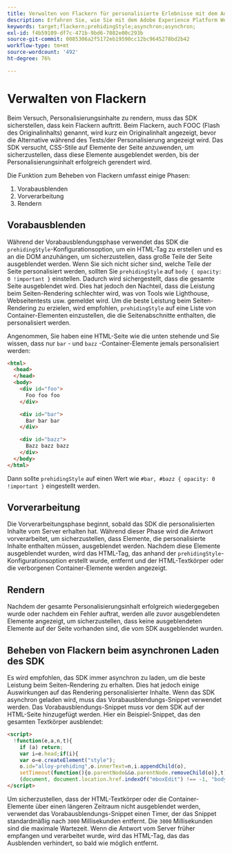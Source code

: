 ```yaml
---
title: Verwalten von Flackern für personalisierte Erlebnisse mit dem Adobe Experience Platform Web SDK
description: Erfahren Sie, wie Sie mit dem Adobe Experience Platform Web SDK Flackern bei Benutzererlebnissen verhindern können.
keywords: target;flackern;prehidingStyle;asynchron;asynchron;
exl-id: f4b59109-df7c-471b-9bd6-7082e00c293b
source-git-commit: 0085306a2f5172eb19590cc12bc9645278bd2b42
workflow-type: tm+mt
source-wordcount: '492'
ht-degree: 76%

---
```


# Verwalten von Flackern

Beim Versuch, Personalisierungsinhalte zu rendern, muss das SDK sicherstellen, dass kein Flackern auftritt. Beim Flackern, auch FOOC (Flash des Originalinhalts) genannt, wird kurz ein Originalinhalt angezeigt, bevor die Alternative während des Tests/der Personalisierung angezeigt wird. Das SDK versucht, CSS-Stile auf Elemente der Seite anzuwenden, um sicherzustellen, dass diese Elemente ausgeblendet werden, bis der Personalisierungsinhalt erfolgreich gerendert wird.

Die Funktion zum Beheben von Flackern umfasst einige Phasen:

1. Vorabausblenden
1. Vorverarbeitung
1. Rendern

## Vorabausblenden

Während der Vorabausblendungsphase verwendet das SDK die `prehidingStyle`-Konfigurationsoption, um ein HTML-Tag zu erstellen und es an die DOM anzuhängen, um sicherzustellen, dass große Teile der Seite ausgeblendet werden. Wenn Sie sich nicht sicher sind, welche Teile der Seite personalisiert werden, sollten Sie `prehidingStyle` auf `body { opacity: 0 !important }` einstellen. Dadurch wird sichergestellt, dass die gesamte Seite ausgeblendet wird. Dies hat jedoch den Nachteil, dass die Leistung beim Seiten-Rendering schlechter wird, was von Tools wie Lighthouse, Webseitentests usw. gemeldet wird. Um die beste Leistung beim Seiten-Rendering zu erzielen, wird empfohlen, `prehidingStyle` auf eine Liste von Container-Elementen einzustellen, die die Seitenabschnitte enthalten, die personalisiert werden.

Angenommen, Sie haben eine HTML-Seite wie die unten stehende und Sie wissen, dass nur `bar` - und `bazz` -Container-Elemente jemals personalisiert werden:

```html
<html>
  <head>
  </head>
  <body>
    <div id="foo">
      Foo foo foo
    </div>

    <div id="bar">
      Bar bar bar
    </div>

    <div id="bazz">
      Bazz bazz bazz
    </div>
  </body>
</html>
```

Dann sollte `prehidingStyle` auf einen Wert wie `#bar, #bazz { opacity: 0 !important }` eingestellt werden.

## Vorverarbeitung

Die Vorverarbeitungsphase beginnt, sobald das SDK die personalisierten Inhalte vom Server erhalten hat. Während dieser Phase wird die Antwort vorverarbeitet, um sicherzustellen, dass Elemente, die personalisierte Inhalte enthalten müssen, ausgeblendet werden. Nachdem diese Elemente ausgeblendet wurden, wird das HTML-Tag, das anhand der `prehidingStyle`-Konfigurationsoption erstellt wurde, entfernt und der HTML-Textkörper oder die verborgenen Container-Elemente werden angezeigt.

## Rendern

Nachdem der gesamte Personalisierungsinhalt erfolgreich wiedergegeben wurde oder nachdem ein Fehler auftrat, werden alle zuvor ausgeblendeten Elemente angezeigt, um sicherzustellen, dass keine ausgeblendeten Elemente auf der Seite vorhanden sind, die vom SDK ausgeblendet wurden.

## Beheben von Flackern beim asynchronen Laden des SDK

Es wird empfohlen, das SDK immer asynchron zu laden, um die beste Leistung beim Seiten-Rendering zu erhalten. Dies hat jedoch einige Auswirkungen auf das Rendering personalisierter Inhalte. Wenn das SDK asynchron geladen wird, muss das Vorabausblendungs-Snippet verwendet werden. Das Vorabausblendungs-Snippet muss vor dem SDK auf der HTML-Seite hinzugefügt werden. Hier ein Beispiel-Snippet, das den gesamten Textkörper ausblendet:

```html
<script>
  !function(e,a,n,t){
    if (a) return;
    var i=e.head;if(i){
    var o=e.createElement("style");
    o.id="alloy-prehiding",o.innerText=n,i.appendChild(o),
    setTimeout(function(){o.parentNode&&o.parentNode.removeChild(o)},t)}}
    (document, document.location.href.indexOf("mboxEdit") !== -1, "body { opacity: 0 !important }", 3000);
</script>
```

Um sicherzustellen, dass der HTML-Textkörper oder die Container-Elemente über einen längeren Zeitraum nicht ausgeblendet werden, verwendet das Vorabausblendungs-Snippet einen Timer, der das Snippet standardmäßig nach `3000` Millisekunden entfernt. Die `3000` Millisekunden sind die maximale Wartezeit. Wenn die Antwort vom Server früher empfangen und verarbeitet wurde, wird das HTML-Tag, das das Ausblenden verhindert, so bald wie möglich entfernt.
